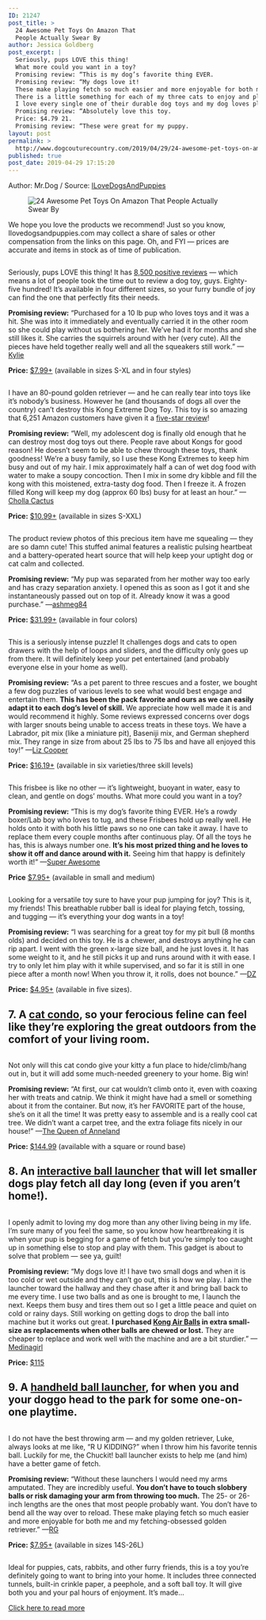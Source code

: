```yaml
---
ID: 21247
post_title: >
  24 Awesome Pet Toys On Amazon That
  People Actually Swear By
author: Jessica Goldberg
post_excerpt: |
  Seriously, pups LOVE this thing!
  What more could you want in a toy?
  Promising review: “This is my dog’s favorite thing EVER.
  Promising review: “My dogs love it!
  These make playing fetch so much easier and more enjoyable for both me and my fetching-obsessed golden retriever.” —RG Price: $7.95+ (available in sizes 14S-26L) Ideal for puppies, cats, rabbits, and other furry friends, this is a toy you’re definitely going to want to bring into your home.
  There is a little something for each of my three cats to enjoy and play with.
  I love every single one of their durable dog toys and my dog loves playing with them endlessly.
  Promising review: “Absolutely love this toy.
  Price: $4.79 21.
  Promising review: “These were great for my puppy.
layout: post
permalink: >
  http://www.dogcouturecountry.com/2019/04/29/24-awesome-pet-toys-on-amazon-that-people-actually-swear-by/
published: true
post_date: 2019-04-29 17:15:20
---
```

<p class="article-info-author-source"> <span>Author: Mr.Dog</span>&nbsp;/&nbsp;<span>Source: <a href="https://www.ilovedogsandpuppies.com/24-awesome-pet-toys-on-amazon-that-people-actually-swear-by/" target="_blank">ILoveDogsAndPuppies</a></span> </p> <figure><img alt="24 Awesome Pet Toys On Amazon That People Actually Swear By" sizes="(max-width: 600px) 99vw, (max-width: 900px) 98vw, 922px" src="https://www.ilovedogsandpuppies.com/wp-content/uploads/2019/04/toys.jpg" srcset="https://www.ilovedogsandpuppies.com/wp-content/uploads/2019/04/toys-1024x538.jpg 1024w, https://www.ilovedogsandpuppies.com/wp-content/uploads/2019/04/toys-300x158.jpg 300w, https://www.ilovedogsandpuppies.com/wp-content/uploads/2019/04/toys-768x403.jpg 768w, https://www.ilovedogsandpuppies.com/wp-content/uploads/2019/04/toys-400x210.jpg 400w, https://www.ilovedogsandpuppies.com/wp-content/uploads/2019/04/toys-600x315.jpg 600w, https://www.ilovedogsandpuppies.com/wp-content/uploads/2019/04/toys.jpg 1200w"></figure>
<p>We hope you love the products we recommend! Just so you know, Ilovedogsandpuppies.com may collect a share of sales or other compensation from the links on this page. Oh, and FYI — prices are accurate and items in stock as of time of publication.</p>
<figure><img alt="" sizes="(max-width: 730px) 99vw, 730px" src="https://www.ilovedogsandpuppies.com/wp-content/uploads/2019/04/1-3.jpg" srcset="https://www.ilovedogsandpuppies.com/wp-content/uploads/2019/04/1-3.jpg 730w, https://www.ilovedogsandpuppies.com/wp-content/uploads/2019/04/1-3-300x114.jpg 300w, https://www.ilovedogsandpuppies.com/wp-content/uploads/2019/04/1-3-400x152.jpg 400w, https://www.ilovedogsandpuppies.com/wp-content/uploads/2019/04/1-3-600x228.jpg 600w"></figure>
<p>Seriously, pups LOVE this thing! It has <a data-amzn-asin="B000HHQ3AM" data-skimlinks-tracking="4968658" href="https://www.amazon.com/product-reviews/B000HHQ3AM?tag=bfheather-20&amp;ascsubtag=4968658%2C2%2C28%2Cmobile_web%2C0%2C0">8,500 positive reviews</a> — which means a lot of people took the time out to review a dog toy, guys. Eighty-five hundred! It’s available in four different sizes, so your furry bundle of joy can find the one that perfectly fits their needs.</p>
<p><b>Promising review:</b> “Purchased for a 10 lb pup who loves toys and it was a hit. She was into it immediately and eventually carried it in the other room so she could play without us bothering her. We’ve had it for months and she still likes it. She carries the squirrels around with her (very cute). All the pieces have held together really well and all the squeakers still work.” —<a data-skimlinks-tracking="4968658" href="https://www.amazon.com/gp/profile/amzn1.account.AEE24CXFCSQ5PX74MKATTKNJTRIQ?tag=bfheather-20&amp;ascsubtag=4968658%2C2%2C28%2Cmobile_web%2C0%2C0">Kylie</a></p>
<p><b>Price:</b> <a data-amzn-asin="B000HHQ3AM" data-skimlinks-tracking="4968658" href="https://amzn.to/2VwAw25">$7.99+</a> (available in sizes S-XL and in four styles)</p>
<figure><img alt="" sizes="(max-width: 692px) 99vw, 692px" src="https://www.ilovedogsandpuppies.com/wp-content/uploads/2019/04/2-3.jpg" srcset="https://www.ilovedogsandpuppies.com/wp-content/uploads/2019/04/2-3.jpg 692w, https://www.ilovedogsandpuppies.com/wp-content/uploads/2019/04/2-3-300x127.jpg 300w, https://www.ilovedogsandpuppies.com/wp-content/uploads/2019/04/2-3-400x169.jpg 400w, https://www.ilovedogsandpuppies.com/wp-content/uploads/2019/04/2-3-600x254.jpg 600w"></figure>
<p>I have an 80-pound golden retriever — and he can really tear into toys like it’s nobody’s business. However he (and thousands of dogs all over the country) can’t destroy this Kong Extreme Dog Toy. This toy is so amazing that 6,251 Amazon customers have given it a <a data-amzn-asin="B0002AR0II" data-skimlinks-tracking="4968658" href="https://www.amazon.com/product-reviews/B0002AR0II?tag=bfheather-20&amp;ascsubtag=4968658%2C3%2C28%2Cmobile_web%2C0%2C0">five-star review</a>!</p>
<p><b>Promising review:</b> “Well, my adolescent dog is finally old enough that he can destroy most dog toys out there. People rave about Kongs for good reason! He doesn’t seem to be able to chew through these toys, thank goodness! We’re a busy family, so I use these Kong Extremes to keep him busy and out of my hair. I mix approximately half a can of wet dog food with water to make a soupy concoction. Then I mix in some dry kibble and fill the kong with this moistened, extra-tasty dog food. Then I freeze it. A frozen filled Kong will keep my dog (approx 60 lbs) busy for at least an hour.” —<a data-skimlinks-tracking="4968658" href="https://www.amazon.com/gp/profile/amzn1.account.AHDFKMWEMOBUMFHRPYC7ID74Q5NA?tag=bfheather-20&amp;ascsubtag=4968658%2C3%2C28%2Cmobile_web%2C0%2C0">Cholla Cactus</a></p>
<p><b>Price:</b> <a data-amzn-asin="B0002AR0II" data-skimlinks-tracking="4968658" href="https://amzn.to/2ILyfu5">$10.99+</a> (available in sizes S-XXL)</p>
<figure><img alt="" sizes="(max-width: 734px) 99vw, 734px" src="https://www.ilovedogsandpuppies.com/wp-content/uploads/2019/04/3-2.jpg" srcset="https://www.ilovedogsandpuppies.com/wp-content/uploads/2019/04/3-2.jpg 734w, https://www.ilovedogsandpuppies.com/wp-content/uploads/2019/04/3-2-300x199.jpg 300w, https://www.ilovedogsandpuppies.com/wp-content/uploads/2019/04/3-2-400x266.jpg 400w, https://www.ilovedogsandpuppies.com/wp-content/uploads/2019/04/3-2-600x399.jpg 600w"></figure>
<p>The product review photos of this precious item have me squealing — they are so damn cute! This stuffed animal features a realistic pulsing heartbeat and a battery-operated heart source that will help keep your uptight dog or cat calm and collected.</p>
<p><b>Promising review:</b> “My pup was separated from her mother way too early and has crazy separation anxiety. I opened this as soon as I got it and she instantaneously passed out on top of it. Already know it was a good purchase.” —<a data-skimlinks-tracking="4968658" href="https://www.amazon.com/gp/profile/amzn1.account.AFNUNS55B47LBSV5A4CTGRYPACYQ?tag=bfheather-20&amp;ascsubtag=4968658%2C4%2C28%2Cmobile_web%2C0%2C0">ashmeg84</a></p>
<p><b>Price:</b> <a data-amzn-asin="B0722XGRMB" data-skimlinks-tracking="4968658" href="https://amzn.to/2XPoM8k">$31.99+</a> (available in four colors)</p>
<figure><img alt="" sizes="(max-width: 732px) 99vw, 732px" src="https://www.ilovedogsandpuppies.com/wp-content/uploads/2019/04/4-2.jpg" srcset="https://www.ilovedogsandpuppies.com/wp-content/uploads/2019/04/4-2.jpg 732w, https://www.ilovedogsandpuppies.com/wp-content/uploads/2019/04/4-2-300x182.jpg 300w, https://www.ilovedogsandpuppies.com/wp-content/uploads/2019/04/4-2-400x243.jpg 400w, https://www.ilovedogsandpuppies.com/wp-content/uploads/2019/04/4-2-600x364.jpg 600w"></figure>
<p>This is a seriously intense puzzle! It challenges dogs and cats to open drawers with the help of loops and sliders, and the difficulty only goes up from there. It will definitely keep your pet entertained (and probably everyone else in your home as well).</p>
<p><b>Promising review:</b> “As a pet parent to three rescues and a foster, we bought a few dog puzzles of various levels to see what would best engage and entertain them. <b>This has been the pack favorite and ours as we can easily adapt it to each dog’s level of skill.</b> We appreciate how well made it is and would recommend it highly. Some reviews expressed concerns over dogs with larger snouts being unable to access treats in these toys. We have a Labrador, pit mix (like a miniature pit), Baseniji mix, and German shepherd mix. They range in size from about 25 lbs to 75 lbs and have all enjoyed this toy!” —<a data-skimlinks-tracking="4968658" href="https://www.amazon.com/gp/profile/amzn1.account.AGORMXG4TFQD6SJPF2BHEORSU4SQ?tag=bfheather-20&amp;ascsubtag=4968658%2C5%2C28%2Cmobile_web%2C0%2C0">Liz Cooper</a></p>
<p><b>Price:</b> <a data-amzn-asin="B001R84KKU" data-skimlinks-tracking="4968658" href="https://amzn.to/2GOXkC2">$16.19+</a> (available in six varieties/three skill levels)</p>
<figure><img alt="" sizes="(max-width: 732px) 99vw, 732px" src="https://www.ilovedogsandpuppies.com/wp-content/uploads/2019/04/5.jpg" srcset="https://www.ilovedogsandpuppies.com/wp-content/uploads/2019/04/5.jpg 732w, https://www.ilovedogsandpuppies.com/wp-content/uploads/2019/04/5-300x165.jpg 300w, https://www.ilovedogsandpuppies.com/wp-content/uploads/2019/04/5-400x220.jpg 400w, https://www.ilovedogsandpuppies.com/wp-content/uploads/2019/04/5-600x330.jpg 600w"></figure>
<p>This frisbee is like no other — it’s lightweight, buoyant in water, easy to clean, and gentle on dogs’ mouths. What more could you want in a toy?</p>
<p><b>Promising review:</b> “This is my dog’s favorite thing EVER. He’s a rowdy boxer/Lab boy who loves to tug, and these Frisbees hold up really well. He holds onto it with both his little paws so no one can take it away. I have to replace them every couple months after continuous play. Of all the toys he has, this is always number one. <b>It’s his most prized thing and he loves to show it off and dance around with it.</b> Seeing him that happy is definitely worth it!” —<a data-skimlinks-tracking="4968658" href="https://www.amazon.com/gp/profile/amzn1.account.AGK3UFOYKUUF3UVVSD3R7WSGQTRA?tag=bfheather-20&amp;ascsubtag=4968658%2C6%2C28%2Cmobile_web%2C0%2C0">Super Awesome</a></p>
<p><b>Price</b> <a data-amzn-asin="B001AQZDSW" data-skimlinks-tracking="4968658" href="https://amzn.to/2J2ru68">$7.95+</a> (available in small and medium)</p>
<figure><img alt="" sizes="(max-width: 731px) 99vw, 731px" src="https://www.ilovedogsandpuppies.com/wp-content/uploads/2019/04/6.jpg" srcset="https://www.ilovedogsandpuppies.com/wp-content/uploads/2019/04/6.jpg 731w, https://www.ilovedogsandpuppies.com/wp-content/uploads/2019/04/6-300x118.jpg 300w, https://www.ilovedogsandpuppies.com/wp-content/uploads/2019/04/6-400x157.jpg 400w, https://www.ilovedogsandpuppies.com/wp-content/uploads/2019/04/6-600x236.jpg 600w"></figure>
<p>Looking for a versatile toy sure to have your pup jumping for joy? This is it, my friends! This breathable rubber ball is ideal for playing fetch, tossing, and tugging — it’s everything your dog wants in a toy!</p>
<p><b>Promising review:</b> “I was searching for a great toy for my pit bull (8 months olds) and decided on this toy. He is a chewer, and destroys anything he can rip apart. I went with the green x-large size ball, and he just loves it. It has some weight to it, and he still picks it up and runs around with it with ease. I try to only let him play with it while supervised, and so far it is still in one piece after a month now! When you throw it, it rolls, does not bounce.” —<a data-skimlinks-tracking="4968658" href="https://www.amazon.com/gp/profile/amzn1.account.AH3SPAVMI2V7B2YJEWP5ZJG27ZBQ?tag=bfheather-20&amp;ascsubtag=4968658%2C7%2C28%2Cmobile_web%2C0%2C0">DZ</a></p>
<p><b>Price:</b> <a data-amzn-asin="B0002DJX58" data-skimlinks-tracking="4968658" href="https://amzn.to/2VDtwAm">$4.95+</a> (available in five sizes).</p>
<h2>7. A <a data-amzn-asin="B01G97JZ44" data-skimlinks-tracking="4968658" href="https://amzn.to/2INiQsZ">cat condo</a>, so your ferocious feline can feel like they’re exploring the great outdoors from the comfort of your living room.</h2>
<figure><img alt="" sizes="(max-width: 731px) 99vw, 731px" src="https://www.ilovedogsandpuppies.com/wp-content/uploads/2019/04/7.jpg" srcset="https://www.ilovedogsandpuppies.com/wp-content/uploads/2019/04/7.jpg 731w, https://www.ilovedogsandpuppies.com/wp-content/uploads/2019/04/7-300x193.jpg 300w, https://www.ilovedogsandpuppies.com/wp-content/uploads/2019/04/7-400x258.jpg 400w, https://www.ilovedogsandpuppies.com/wp-content/uploads/2019/04/7-600x387.jpg 600w"></figure>
<p>Not only will this cat condo give your kitty a fun place to hide/climb/hang out in, but it will add some much-needed greenery to your home. Big win!</p>
<p><b>Promising review:</b> “At first, our cat wouldn’t climb onto it, even with coaxing her with treats and catnip. We think it might have had a smell or something about it from the container. But now, it’s her FAVORITE part of the house, she’s on it all the time! It was pretty easy to assemble and is a really cool cat tree. We didn’t want a carpet tree, and the extra foliage fits nicely in our house!” —<a data-skimlinks-tracking="4968658" href="https://www.amazon.com/gp/profile/amzn1.account.AGVBWRX7WLPOWPUDUBY2WQBH3NLA?tag=bfheather-20&amp;ascsubtag=4968658%2C8%2C28%2Cmobile_web%2C0%2C0">The Queen of Anneland</a></p>
<p><b>Price:</b> <a data-amzn-asin="B01G97JZ44" data-skimlinks-tracking="4968658" href="https://amzn.to/2INiQsZ">$144.99</a> (available with a square or round base)</p>
<h2>8. An <a data-amzn-asin="B00PG3LWDK" data-skimlinks-tracking="4968658" href="https://amzn.to/2ITog63">interactive ball launcher</a> that will let smaller dogs play fetch all day long (even if you aren’t home!).</h2>
<figure><img alt="" sizes="(max-width: 722px) 99vw, 722px" src="https://www.ilovedogsandpuppies.com/wp-content/uploads/2019/04/8.jpg" srcset="https://www.ilovedogsandpuppies.com/wp-content/uploads/2019/04/8.jpg 722w, https://www.ilovedogsandpuppies.com/wp-content/uploads/2019/04/8-300x103.jpg 300w, https://www.ilovedogsandpuppies.com/wp-content/uploads/2019/04/8-400x138.jpg 400w, https://www.ilovedogsandpuppies.com/wp-content/uploads/2019/04/8-600x207.jpg 600w"></figure>
<p>I openly admit to loving my dog more than any other living being in my life. I’m sure many of you feel the same, so you know how heartbreaking it is when your pup is begging for a game of fetch but you’re simply too caught up in something else to stop and play with them. This gadget is about to solve that problem — see ya, guilt!</p>
<p><b>Promising review:</b> “My dogs love it! I have two small dogs and when it is too cold or wet outside and they can’t go out, this is how we play. I aim the launcher toward the hallway and they chase after it and bring ball back to me every time. I use two balls and as one is brought to me, I launch the next. Keeps them busy and tires them out so I get a little peace and quiet on cold or rainy days. Still working on getting dogs to drop the ball into machine but it works out great. <b>I purchased <a data-amzn-asin="B071HGXP67" data-skimlinks-tracking="4968658" href="https://amzn.to/2URUcJy">Kong Air Balls</a> in extra small-size as replacements when other balls are chewed or lost.</b> They are cheaper to replace and work well with the machine and are a bit sturdier.” —<a data-skimlinks-tracking="4968658" href="https://www.amazon.com/gp/profile/amzn1.account.AE6HUVQ3JCPZXBDZUJF7FRYALKNQ?tag=bfheather-20&amp;ascsubtag=4968658%2C9%2C28%2Cmobile_web%2C0%2C0">Medinagirl</a></p>
<p><b>Price:</b> <a data-amzn-asin="B00PG3LWDK" data-skimlinks-tracking="4968658" href="https://amzn.to/2ITog63">$115</a></p>
<h2>9. A <a data-amzn-asin="B00280MUJY" data-skimlinks-tracking="4968658" href="https://amzn.to/2GFX7zQ">handheld ball launcher</a>, for when you and your doggo head to the park for some one-on-one playtime.</h2>
<figure><img alt="" sizes="(max-width: 733px) 99vw, 733px" src="https://www.ilovedogsandpuppies.com/wp-content/uploads/2019/04/9.jpg" srcset="https://www.ilovedogsandpuppies.com/wp-content/uploads/2019/04/9.jpg 733w, https://www.ilovedogsandpuppies.com/wp-content/uploads/2019/04/9-300x172.jpg 300w, https://www.ilovedogsandpuppies.com/wp-content/uploads/2019/04/9-400x230.jpg 400w, https://www.ilovedogsandpuppies.com/wp-content/uploads/2019/04/9-600x345.jpg 600w"></figure>
<p>I do not have the best throwing arm — and my golden retriever, Luke, always looks at me like, “R U KIDDING?” when I throw him his favorite tennis ball. Luckily for me, the Chuckit! ball launcher exists to help me (and him) have a better game of fetch.</p>
<p><b>Promising review:</b> “Without these launchers I would need my arms amputated. They are incredibly useful. <b>You don’t have to touch slobbery balls or risk damaging your arm from throwing too much.</b> The 25- or 26-inch lengths are the ones that most people probably want. You don’t have to bend all the way over to reload. These make playing fetch so much easier and more enjoyable for both me and my fetching-obsessed golden retriever.” —<a data-skimlinks-tracking="4968658" href="https://www.amazon.com/gp/profile/amzn1.account.AHC5OBKR7HE3TA7LCSBMA2IIZYQQ?tag=bfheather-20&amp;ascsubtag=4968658%2C10%2C28%2Cmobile_web%2C0%2C0">RG</a></p>
<p><b>Price:</b> <a data-amzn-asin="B00280MUJY" data-skimlinks-tracking="4968658" href="https://amzn.to/2GFX7zQ">$7.95+</a> (available in sizes 14S-26L)</p>
<figure><img alt="" sizes="(max-width: 728px) 99vw, 728px" src="https://www.ilovedogsandpuppies.com/wp-content/uploads/2019/04/10.jpg" srcset="https://www.ilovedogsandpuppies.com/wp-content/uploads/2019/04/10.jpg 728w, https://www.ilovedogsandpuppies.com/wp-content/uploads/2019/04/10-300x170.jpg 300w, https://www.ilovedogsandpuppies.com/wp-content/uploads/2019/04/10-400x226.jpg 400w, https://www.ilovedogsandpuppies.com/wp-content/uploads/2019/04/10-600x340.jpg 600w"></figure>
<p>Ideal for puppies, cats, rabbits, and other furry friends, this is a toy you’re definitely going to want to bring into your home. It includes three connected tunnels, built-in crinkle paper, a peephole, and a soft ball toy. It will give both you and your pal hours of enjoyment. It’s made...</p> <p class="article-info-more"> <a href="https://www.ilovedogsandpuppies.com/24-awesome-pet-toys-on-amazon-that-people-actually-swear-by/" target="_blank">Click here to read more</a> </p>